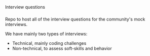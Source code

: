 Interview questions
###

Repo to host all of the interview questions for the community's mock interviews.

We have mainly two types of interviews:

+ Technical, mainly coding challenges
+ Non-technical, to assess soft-skills and behavior

